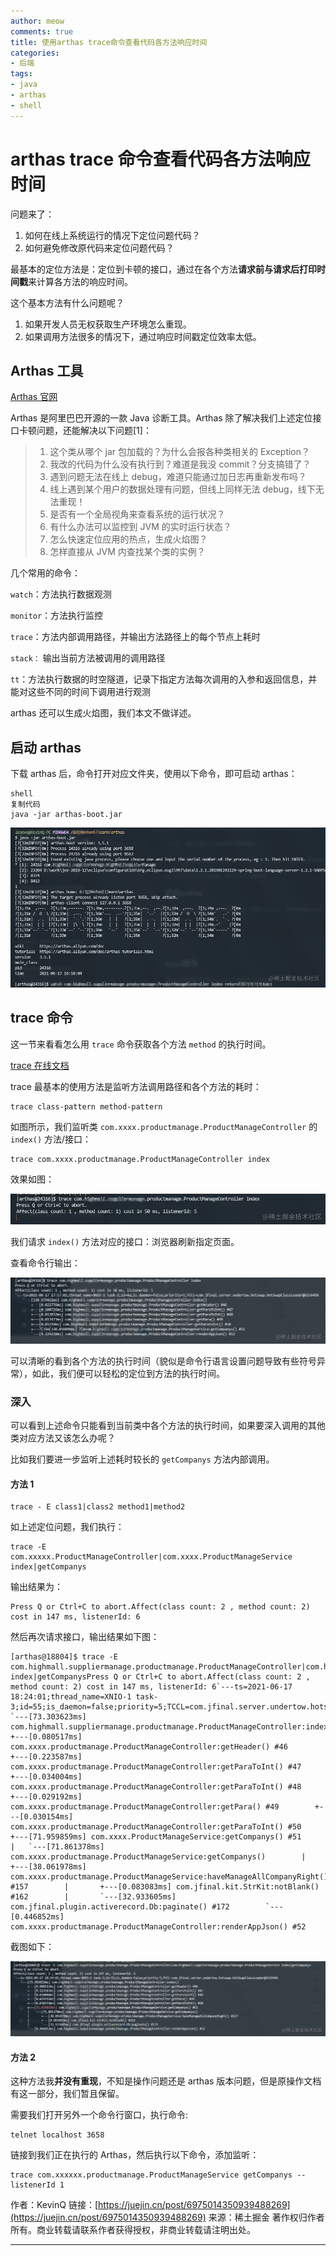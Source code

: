 ```yaml
---
author: meow
comments: true
title: 使用arthas trace命令查看代码各方法响应时间
categories:
- 后端
tags:
- java
- arthas
- shell
---
```

# arthas trace 命令查看代码各方法响应时间
问题来了：
1. 如何在线上系统运行的情况下定位问题代码？
2. 如何避免修改原代码来定位问题代码？

最基本的定位方法是：定位到卡顿的接口，通过在各个方法**请求前与请求后打印时间戳**来计算各方法的响应时间。

这个基本方法有什么问题呢？

1. 如果开发人员无权获取生产环境怎么重现。
2. 如果调用方法很多的情况下，通过响应时间戳定位效率太低。

## Arthas 工具

[Arthas 官网](https://link.juejin.cn?target=https%3A%2F%2Farthas.aliyun.com%2Fdoc%2Findex.html)

Arthas 是阿里巴巴开源的一款 Java 诊断工具。Arthas 除了解决我们上述定位接口卡顿问题，还能解决以下问题[1]：

> 1. 这个类从哪个 jar 包加载的？为什么会报各种类相关的 Exception？
> 2. 我改的代码为什么没有执行到？难道是我没 commit？分支搞错了？
> 3. 遇到问题无法在线上 debug，难道只能通过加日志再重新发布吗？
> 4. 线上遇到某个用户的数据处理有问题，但线上同样无法 debug，线下无法重现！
> 5. 是否有一个全局视角来查看系统的运行状况？
> 6. 有什么办法可以监控到 JVM 的实时运行状态？
> 7. 怎么快速定位应用的热点，生成火焰图？
> 8. 怎样直接从 JVM 内查找某个类的实例？

几个常用的命令：

`watch`：方法执行数据观测

`monitor`：方法执行监控

`trace`：方法内部调用路径，并输出方法路径上的每个节点上耗时

`stack：` 输出当前方法被调用的调用路径

`tt`：方法执行数据的时空隧道，记录下指定方法每次调用的入参和返回信息，并能对这些不同的时间下调用进行观测

arthas 还可以生成火焰图，我们本文不做详述。

## 启动 arthas

下载 arthas 后，命令打开对应文件夹，使用以下命令，即可启动 arthas：

```shell
shell
复制代码
java -jar arthas-boot.jar
```

![](../assets/static/QGUgbgvibo6TOmxCUZqccpvpnDe.webp)

## trace 命令

这一节来看看怎么用 `trace` 命令获取各个方法 `method` 的执行时间。

[trace 在线文档](https://link.juejin.cn?target=https%3A%2F%2Farthas.aliyun.com%2Fdoc%2Ftrace.html)

trace 最基本的使用方法是监听方法调用路径和各个方法的耗时：

```shell
trace class-pattern method-pattern
```

如图所示，我们监听类 `com.xxxx.productmanage.ProductManageController` 的 `index()` 方法/接口：

```shell
trace com.xxxx.productmanage.ProductManageController index
```

效果如图：

![](../assets/static/WMwEbhGSkoYXaaxOlMGcvJb7nPe.webp)

我们请求 `index()` 方法对应的接口：浏览器刷新指定页面。

查看命令行输出：

![](../assets/static/Jd3MbtaM7obM2QxSEPzcN4Akn8d.webp)

可以清晰的看到各个方法的执行时间（貌似是命令行语言设置问题导致有些符号异常），如此，我们便可以轻松的定位到方法的执行时间。

### 深入

可以看到上述命令只能看到当前类中各个方法的执行时间，如果要深入调用的其他类对应方法又该怎么办呢？

比如我们要进一步监听上述耗时较长的 `getCompanys` 方法内部调用。

#### 方法 1

```shell
trace - E class1|class2 method1|method2
```

如上述定位问题，我们执行：

```shell
trace -E com.xxxxx.ProductManageController|com.xxxx.ProductManageService index|getCompanys
```

输出结果为：

```shell
Press Q or Ctrl+C to abort.Affect(class count: 2 , method count: 2) cost in 147 ms, listenerId: 6
```

然后再次请求接口，输出结果如下图：

```shell
[arthas@18804]$ trace -E com.highmall.suppliermanage.productmanage.ProductManageController|com.highmall.suppliermanage.productmanage.ProductManageService index|getCompanysPress Q or Ctrl+C to abort.Affect(class count: 2 , method count: 2) cost in 147 ms, listenerId: 6`---ts=2021-06-17 18:24:01;thread_name=XNIO-1 task-3;id=55;is_daemon=false;priority=5;TCCL=com.jfinal.server.undertow.hotswap.HotSwapClassLoader@6156496    `---[73.303623ms] com.highmall.suppliermanage.productmanage.ProductManageController:index()        +---[0.080517ms] com.xxxx.productmanage.ProductManageController:getHeader() #46        +---[0.223587ms] com.xxxx.productmanage.ProductManageController:getParaToInt() #47        +---[0.034004ms] com.xxxx.productmanage.ProductManageController:getParaToInt() #48        +---[0.029192ms] com.xxxx.productmanage.ProductManageController:getPara() #49        +---[0.030154ms] com.xxxx.productmanage.ProductManageController:getParaToInt() #50        +---[71.959859ms] com.xxxx.ProductManageService:getCompanys() #51        |   `---[71.861378ms] com.xxxx.productmanage.ProductManageService:getCompanys()        |       +---[38.061978ms] com.xxxx.productmanage.ProductManageService:haveManageAllCompanyRight() #157        |       +---[0.083083ms] com.jfinal.kit.StrKit:notBlank() #162        |       `---[32.933605ms] com.jfinal.plugin.activerecord.Db:paginate() #172        `---[0.446852ms] com.xxxx.productmanage.ProductManageController:renderAppJson() #52
```

截图如下：

![](../assets/static/WklhbDvqyowYsXxE9NScsj3YnDh.webp)

#### 方法 2

这种方法我**并没有重现**，不知是操作问题还是 arthas 版本问题，但是原操作文档有这一部分，我们暂且保留。

需要我们打开另外一个命令行窗口，执行命令:

```shell
telnet localhost 3658
```

链接到我们正在执行的 Arthas，然后执行以下命令，添加监听：

```shell
trace com.xxxxxx.productmanage.ProductManageService getCompanys --listenerId 1
```

作者：KevinQ
链接：[https://juejin.cn/post/6975014350939488269](https://juejin.cn/post/6975014350939488269)
来源：稀土掘金
著作权归作者所有。商业转载请联系作者获得授权，非商业转载请注明出处。

---
